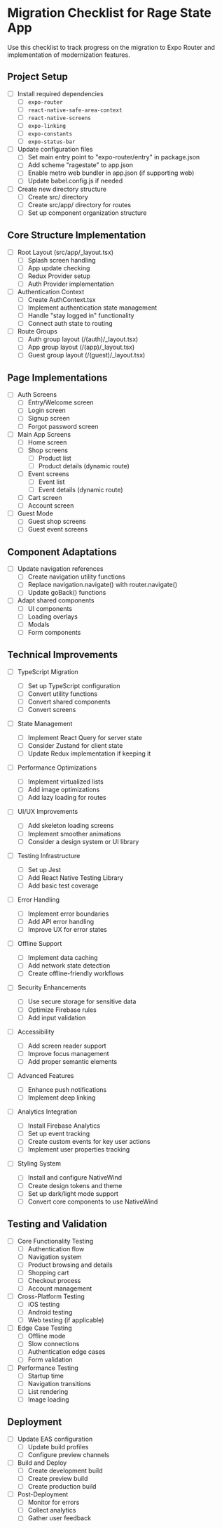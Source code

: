 # Migration Checklist for Rage State App

Use this checklist to track progress on the migration to Expo Router and implementation of modernization features.

## Project Setup

- [ ] Install required dependencies
  - [ ] `expo-router`
  - [ ] `react-native-safe-area-context`
  - [ ] `react-native-screens`
  - [ ] `expo-linking`
  - [ ] `expo-constants`
  - [ ] `expo-status-bar`
- [ ] Update configuration files
  - [ ] Set main entry point to "expo-router/entry" in package.json
  - [ ] Add scheme "ragestate" to app.json
  - [ ] Enable metro web bundler in app.json (if supporting web)
  - [ ] Update babel.config.js if needed
- [ ] Create new directory structure
  - [ ] Create src/ directory
  - [ ] Create src/app/ directory for routes
  - [ ] Set up component organization structure

## Core Structure Implementation

- [ ] Root Layout (src/app/\_layout.tsx)
  - [ ] Splash screen handling
  - [ ] App update checking
  - [ ] Redux Provider setup
  - [ ] Auth Provider implementation
- [ ] Authentication Context
  - [ ] Create AuthContext.tsx
  - [ ] Implement authentication state management
  - [ ] Handle "stay logged in" functionality
  - [ ] Connect auth state to routing
- [ ] Route Groups
  - [ ] Auth group layout (/(auth)/\_layout.tsx)
  - [ ] App group layout (/(app)/\_layout.tsx)
  - [ ] Guest group layout (/(guest)/\_layout.tsx)

## Page Implementations

- [ ] Auth Screens
  - [ ] Entry/Welcome screen
  - [ ] Login screen
  - [ ] Signup screen
  - [ ] Forgot password screen
- [ ] Main App Screens
  - [ ] Home screen
  - [ ] Shop screens
    - [ ] Product list
    - [ ] Product details (dynamic route)
  - [ ] Event screens
    - [ ] Event list
    - [ ] Event details (dynamic route)
  - [ ] Cart screen
  - [ ] Account screen
- [ ] Guest Mode
  - [ ] Guest shop screens
  - [ ] Guest event screens

## Component Adaptations

- [ ] Update navigation references
  - [ ] Create navigation utility functions
  - [ ] Replace navigation.navigate() with router.navigate()
  - [ ] Update goBack() functions
- [ ] Adapt shared components
  - [ ] UI components
  - [ ] Loading overlays
  - [ ] Modals
  - [ ] Form components

## Technical Improvements

- [ ] TypeScript Migration
  - [ ] Set up TypeScript configuration
  - [ ] Convert utility functions
  - [ ] Convert shared components
  - [ ] Convert screens
- [ ] State Management
  - [ ] Implement React Query for server state
  - [ ] Consider Zustand for client state
  - [ ] Update Redux implementation if keeping it
- [ ] Performance Optimizations
  - [ ] Implement virtualized lists
  - [ ] Add image optimizations
  - [ ] Add lazy loading for routes
- [ ] UI/UX Improvements
  - [ ] Add skeleton loading screens
  - [ ] Implement smoother animations
  - [ ] Consider a design system or UI library
- [ ] Testing Infrastructure
  - [ ] Set up Jest
  - [ ] Add React Native Testing Library
  - [ ] Add basic test coverage
- [ ] Error Handling
  - [ ] Implement error boundaries
  - [ ] Add API error handling
  - [ ] Improve UX for error states
- [ ] Offline Support
  - [ ] Implement data caching
  - [ ] Add network state detection
  - [ ] Create offline-friendly workflows
- [ ] Security Enhancements
  - [ ] Use secure storage for sensitive data
  - [ ] Optimize Firebase rules
  - [ ] Add input validation
- [ ] Accessibility
  - [ ] Add screen reader support
  - [ ] Improve focus management
  - [ ] Add proper semantic elements
- [ ] Advanced Features
  - [ ] Enhance push notifications
  - [ ] Implement deep linking
- [ ] Analytics Integration

  - [ ] Install Firebase Analytics
  - [ ] Set up event tracking
  - [ ] Create custom events for key user actions
  - [ ] Implement user properties tracking

- [ ] Styling System
  - [ ] Install and configure NativeWind
  - [ ] Create design tokens and theme
  - [ ] Set up dark/light mode support
  - [ ] Convert core components to use NativeWind

## Testing and Validation

- [ ] Core Functionality Testing
  - [ ] Authentication flow
  - [ ] Navigation system
  - [ ] Product browsing and details
  - [ ] Shopping cart
  - [ ] Checkout process
  - [ ] Account management
- [ ] Cross-Platform Testing
  - [ ] iOS testing
  - [ ] Android testing
  - [ ] Web testing (if applicable)
- [ ] Edge Case Testing
  - [ ] Offline mode
  - [ ] Slow connections
  - [ ] Authentication edge cases
  - [ ] Form validation
- [ ] Performance Testing
  - [ ] Startup time
  - [ ] Navigation transitions
  - [ ] List rendering
  - [ ] Image loading

## Deployment

- [ ] Update EAS configuration
  - [ ] Update build profiles
  - [ ] Configure preview channels
- [ ] Build and Deploy
  - [ ] Create development build
  - [ ] Create preview build
  - [ ] Create production build
- [ ] Post-Deployment
  - [ ] Monitor for errors
  - [ ] Collect analytics
  - [ ] Gather user feedback
